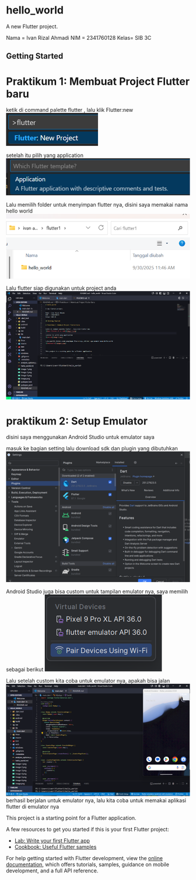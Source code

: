# hello_world

A new Flutter project.

Nama = Ivan Rizal Ahmadi
NIM  = 2341760128
Kelas= SIB 3C

## Getting Started

# Praktikum 1: Membuat Project Flutter baru

ketik di command palette flutter , lalu klik Flutter:new
![buat flutter di vs code](image-1.png)

setelah itu pilih yang application
![second](image-2.png)

Lalu memilih folder untuk menyimpan flutter nya, disini saya memakai nama hello world
![helloworld](image-3.png)

Lalu flutter siap digunakan untuk project anda
![flutter](image-4.png)

# praktikum 2: Setup Emulator

disini saya menggunakan Android Studio untuk emulator saya

masuk ke bagian setting lalu download sdk dan plugin yang dibutuhkan
![Android Studio](image-5.png)

Android Studio juga bisa custom untuk tampilan emulator nya, saya memilih sebagai berikut
![pixel 9](image-6.png)

Lalu setelah custom kita coba untuk emulator nya, apakah bisa jalan
![emulator flutter](image-7.png)
berhasil berjalan untuk emulator nya, lalu kita coba untuk memakai aplikasi flutter di emulator nya


This project is a starting point for a Flutter application.

A few resources to get you started if this is your first Flutter project:

- [Lab: Write your first Flutter app](https://docs.flutter.dev/get-started/codelab)
- [Cookbook: Useful Flutter samples](https://docs.flutter.dev/cookbook)

For help getting started with Flutter development, view the
[online documentation](https://docs.flutter.dev/), which offers tutorials,
samples, guidance on mobile development, and a full API reference.
